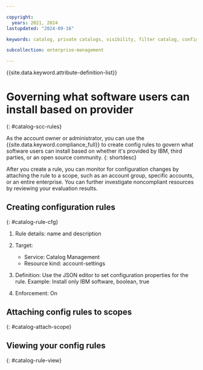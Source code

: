 ```yaml
---

copyright:
  years: 2021, 2024
lastupdated: "2024-09-16"

keywords: catalog, private catalogs, visibility, filter catalog, config rules, security, compliance, catalog filtering, restrict

subcollection: enterprise-management

---
```



{{site.data.keyword.attribute-definition-list}}

# Governing what software users can install based on provider  
{: #catalog-scc-rules}

As the account owner or administrator, you can use the {{site.data.keyword.compliance_full}} to create config rules to govern what software users can install based on whether it's provided by IBM, third parties, or an open source community. 
{: shortdesc}

After you create a rule, you can monitor for configuration changes by attaching the rule to a scope, such as an account group, specific accounts, or an entire enterprise. You can further investigate noncompliant resources by reviewing your evaluation results. 

## Creating configuration rules
{: #catalog-rule-cfg}

1. Rule details: name and description
1. Target:

   * Service: Catalog Management
   * Resource kind: account-settings
1. Definition: Use the JSON editor to set configuration properties for the rule. Example: Install only IBM software, boolean, true
1. Enforcement: On

## Attaching config rules to scopes
{: #catalog-attach-scope}

## Viewing your config rules
{: #catalog-rule-view}


 
